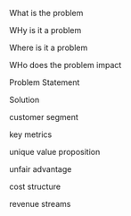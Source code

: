 
What is the problem


WHy is it a problem

Where is it a problem

WHo does the problem impact

Problem Statement


Solution 

customer segment

key metrics

unique value proposition

unfair advantage

cost structure

revenue streams

